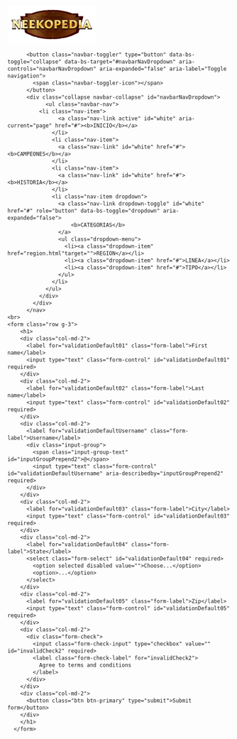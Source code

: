 <!DOCTYPE html>
<html lang="en">
    <head>
        <meta charset="utf-8">
        <meta name="viewport" content="width=device-width, initial-scale=1">
        <link href="https://cdn.jsdelivr.net/npm/bootstrap@5.3.3/dist/css/bootstrap.min.css" rel="stylesheet">
        <link href="https://getbootstrap.com/docs/5.3/assets/css/docs.css" rel="stylesheet">
        <title>NEEKOPEDIA</title>
        <script src="https://cdn.jsdelivr.net/npm/bootstrap@5.3.3/dist/js/bootstrap.bundle.min.js"></script>
        <link rel="stylesheet" href="style.css">
        <style>
            h1 {
                margin-left: 700px;
            }
        </style>
    </head>
<body>
    <nav class="navbar navbar-expand-lg bg-body-tertiary">
        <div class="container-fluid">
            <a class="navbar-brand" href="#"><img width="200px" src="img/NEEKOPEDIA-ultima.png"></a>

          <button class="navbar-toggler" type="button" data-bs-toggle="collapse" data-bs-target="#navbarNavDropdown" aria-controls="navbarNavDropdown" aria-expanded="false" aria-label="Toggle navigation">
            <span class="navbar-toggler-icon"></span>
          </button>
          <div class="collapse navbar-collapse" id="navbarNavDropdown">
                <ul class="navbar-nav">
              <li class="nav-item">
                    <a class="nav-link active" id="white" aria-current="page" href="#"><b>INICIO</b></a>
                  </li>
                  <li class="nav-item">
                    <a class="nav-link" id="white" href="#"><b>CAMPEONES</b></a>
                  </li>
                  <li class="nav-item">
                    <a class="nav-link" id="white" href="#"><b>HISTORIA</b></a>
                  </li>
                  <li class="nav-item dropdown">
                    <a class="nav-link dropdown-toggle" id="white" href="#" role="button" data-bs-toggle="dropdown" aria-expanded="false">
                        <b>CATEGORIAS</b>
                    </a>
                    <ul class="dropdown-menu">
                      <li><a class="dropdown-item" href="region.html"target="">REGION</a></li>
                      <li><a class="dropdown-item" href="#">LINEA</a></li>
                      <li><a class="dropdown-item" href="#">TIPO</a></li>
                    </ul>
                  </li>
                </ul>
              </div>
            </div>
          </nav>
    <br>
    <form class="row g-3">
        <h1>
        <div class="col-md-2">
          <label for="validationDefault01" class="form-label">First name</label>
          <input type="text" class="form-control" id="validationDefault01" required>
        </div>
        <div class="col-md-2">
          <label for="validationDefault02" class="form-label">Last name</label>
          <input type="text" class="form-control" id="validationDefault02" required>
        </div>
        <div class="col-md-2">
          <label for="validationDefaultUsername" class="form-label">Username</label>
          <div class="input-group">
            <span class="input-group-text" id="inputGroupPrepend2">@</span>
            <input type="text" class="form-control" id="validationDefaultUsername" aria-describedby="inputGroupPrepend2" required>
          </div>
        </div>
        <div class="col-md-2">
          <label for="validationDefault03" class="form-label">City</label>
          <input type="text" class="form-control" id="validationDefault03" required>
        </div>
        <div class="col-md-2">
          <label for="validationDefault04" class="form-label">State</label>
          <select class="form-select" id="validationDefault04" required>
            <option selected disabled value="">Choose...</option>
            <option>...</option>
          </select>
        </div>
        <div class="col-md-2">
          <label for="validationDefault05" class="form-label">Zip</label>
          <input type="text" class="form-control" id="validationDefault05" required>
        </div>
        <div class="col-md-2">
          <div class="form-check">
            <input class="form-check-input" type="checkbox" value="" id="invalidCheck2" required>
            <label class="form-check-label" for="invalidCheck2">
              Agree to terms and conditions
            </label>
          </div>
        </div>
        <div class="col-md-2">
          <button class="btn btn-primary" type="submit">Submit form</button>
        </div>
        </h1>
      </form>
      
</body>
</html>
